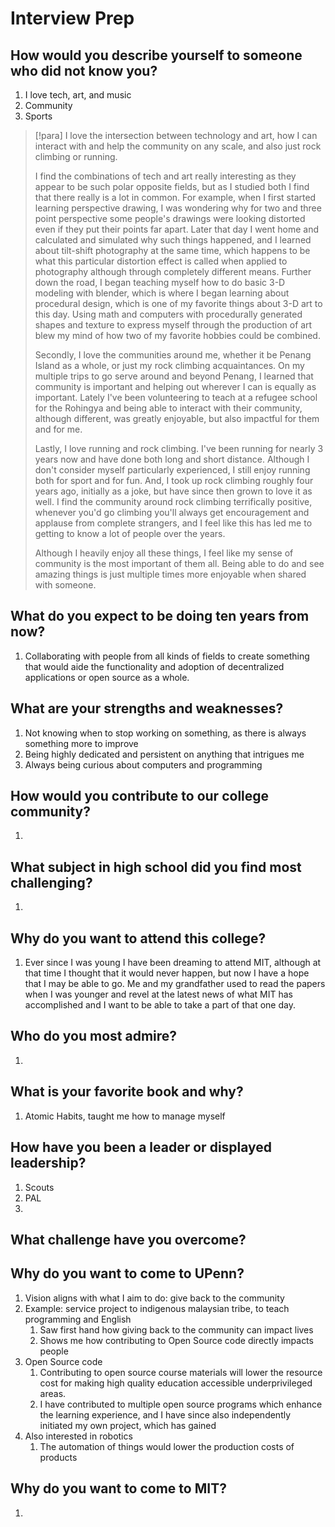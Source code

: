 # Interview Prep
## How would you describe yourself to someone who did not know you?

1. I love tech, art, and music
2. Community
3. Sports

> [!para]
> I love the intersection between technology and art, how I can interact with and help the community on any scale, and also just rock climbing or running.
> 
> I find the combinations of tech and art really interesting as they appear to be such polar opposite fields, but as I studied both I find that there really is a lot in common. For example, when I first started learning perspective drawing, I was wondering why for two and three point perspective some people's drawings were looking distorted even if they put their points far apart. Later that day I went home and calculated and simulated why such things happened, and I learned about tilt-shift photography at the same time, which happens to be what this particular distortion effect is called when applied to photography although through completely different means. Further down the road, I began teaching myself how to do basic 3-D modeling with blender, which is where I began learning about procedural design, which is one of my favorite things about 3-D art to this day. Using math and computers with procedurally generated shapes and texture to express myself through the production of art blew my mind of how two of my favorite hobbies could be combined.
> 
> Secondly, I love the communities around me, whether it be Penang Island as a whole, or just my rock climbing acquaintances. On my multiple trips to go serve around and beyond Penang, I learned that community is important and helping out wherever I can is equally as important. Lately I've been volunteering to teach at a refugee school for the Rohingya and being able to interact with their community, although different, was greatly enjoyable, but also impactful for them and for me. 
> 
> Lastly, I love running and rock climbing. I've been running for nearly 3 years now and have done both long and short distance. Although I don't consider myself particularly experienced, I still enjoy running both for sport and for fun. And, I took up rock climbing roughly four years ago, initially as a joke, but have since then grown to love it as well. I find the community around rock climbing terrifically positive, whenever you'd go climbing you'll always get encouragement and applause from complete strangers, and I feel like this has led me to getting to know a lot of people over the years.
> 
> Although I heavily enjoy all these things, I feel like my sense of community is the most important of them all. Being able to do and see amazing things is just multiple times more enjoyable when shared with someone. 

## What do you expect to be doing ten years from now?

1. Collaborating with people from all kinds of fields to create something that would aide the functionality and adoption of decentralized applications or open source as a whole.

## What are your strengths and weaknesses?

1. Not knowing when to stop working on something, as there is always something more to improve
2. Being highly dedicated and persistent on anything that intrigues me
3. Always being curious about computers and programming 

## How would you contribute to our college community?

1. 

## What subject in high school did you find most challenging?

1. 

## Why do you want to attend this college?

1. Ever since I was young I have been dreaming to attend MIT, although at that time I thought that it would never happen, but now I have a hope that I may be able to go. Me and my grandfather used to read the papers when I was younger and revel at the latest news of what MIT has accomplished and I want to be able to take a part of that one day.

## Who do you most admire?

1. 

## What is your favorite book and why?

1. Atomic Habits, taught me how to manage myself

## How have you been a leader or displayed leadership?

1. Scouts
2. PAL
3. 

## What challenge have you overcome?



## Why do you want to come to UPenn?

1. Vision aligns with what I aim to do: give back to the community
2. Example: service project to indigenous malaysian tribe, to teach programming and English
	1. Saw first hand how giving back to the community can impact lives
	2. Shows me how contributing to Open Source code directly impacts people
3. Open Source code
	1. Contributing to open source course materials will lower the resource cost for making high quality education accessible underprivileged areas.
	2. I have contributed to multiple open source programs which enhance the learning experience, and I have since also independently initiated my own project, which has gained 
4. Also interested in robotics
	1. The automation of things would lower the production costs of products

## Why do you want to come to MIT?

1. 
